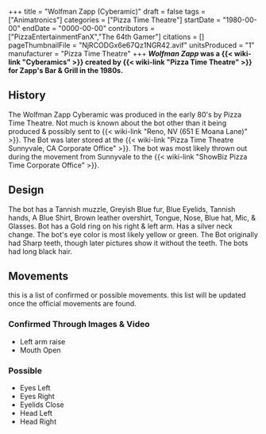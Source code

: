 +++
title = "Wolfman Zapp (Cyberamic)"
draft = false
tags = ["Animatronics"]
categories = ["Pizza Time Theatre"]
startDate = "1980-00-00"
endDate = "0000-00-00"
contributors = ["PizzaEntertainmentFanX","The 64th Gamer"]
citations = []
pageThumbnailFile = "NjRCODGx6e67Qz1NGR42.avif"
unitsProduced = "1"
manufacturer = "Pizza Time Theatre"
+++
***Wolfman Zapp* was a {{< wiki-link "Cyberamics" >}} created by {{< wiki-link "Pizza Time Theatre" >}} for Zapp's Bar & Grill in the 1980s.**

## History

The Wolfman Zapp Cyberamic was produced in the early 80's by Pizza Time Theatre. Not much is known about the bot other than it being produced & possibly sent to {{< wiki-link "Reno, NV (651 E Moana Lane)" >}}. The Bot was later stored at the {{< wiki-link "Pizza Time Theatre Sunnyvale, CA Corporate Office" >}}. The bot was most likely thrown out during the movement from Sunnyvale to the {{< wiki-link "ShowBiz Pizza Time Corporate Office" >}}.

## Design

The bot has a Tannish muzzle, Greyish Blue fur, Blue Eyelids, Tannish hands, A Blue Shirt, Brown leather overshirt, Tongue, Nose, Blue hat, Mic, & Glasses. Bot has a Gold ring on his right & left arm. Has a silver neck change. The bot's eye color is most likely yellow or green. The Bot originally had Sharp teeth, though later pictures show it without the teeth. The bots had long black hair.

## Movements

this is a list of confirmed or possible movements. this list will be updated once the official movements are found.

### Confirmed Through Images & Video

- Left arm raise
- Mouth Open

### Possible

- Eyes Left
- Eyes Right
- Eyelids Close
- Head Left
- Head Right
